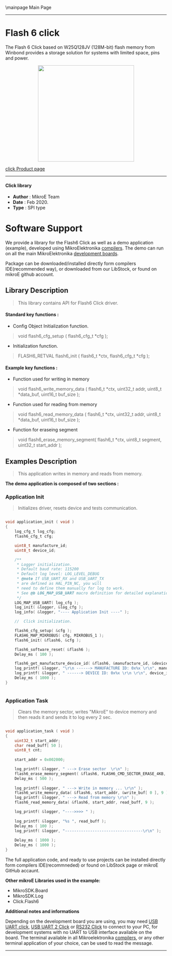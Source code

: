\mainpage Main Page
 
---
# Flash 6 click

The Flash 6 Click based on W25Q128JV (128M-bit) flash memory from Winbond provides a storage solution for systems with limited space, pins and power.

<p align="center">
  <img src="https://download.mikroe.com/images/click_for_ide/flash6_click.png" height=300px>
</p>

[click Product page](https://www.mikroe.com/flash-6-click)

---


#### Click library 

- **Author**        : MikroE Team
- **Date**          : Feb 2020.
- **Type**          : SPI type


# Software Support

We provide a library for the Flash6 Click 
as well as a demo application (example), developed using MikroElektronika 
[compilers](https://shop.mikroe.com/compilers). 
The demo can run on all the main MikroElektronika [development boards](https://shop.mikroe.com/development-boards).

Package can be downloaded/installed directly form compilers IDE(recommended way), or downloaded from our LibStock, or found on mikroE github account. 

## Library Description

> This library contains API for Flash6 Click driver.

#### Standard key functions :

- Config Object Initialization function.
> void flash6_cfg_setup ( flash6_cfg_t *cfg ); 
 
- Initialization function.
> FLASH6_RETVAL flash6_init ( flash6_t *ctx, flash6_cfg_t *cfg );

#### Example key functions :

- Function used for writing in memory
> void flash6_write_memory_data ( flash6_t *ctx, uint32_t addr, uint8_t *data_buf, uint16_t buf_size );
 
- Function used for reading from memory
> void flash6_read_memory_data ( flash6_t *ctx, uint32_t addr, uint8_t *data_buf, uint16_t buf_size );

- Function for eraseing segment
> void flash6_erase_memory_segment( flash6_t *ctx, uint8_t segment, uint32_t start_addr );

## Examples Description

> This application writes in memory and reads from memory.

**The demo application is composed of two sections :**

### Application Init 

> Initializes driver, resets device and tests communication.

```c

void application_init ( void )
{
    log_cfg_t log_cfg;
    flash6_cfg_t cfg;

    uint8_t manufacture_id;
    uint8_t device_id;

    /** 
     * Logger initialization.
     * Default baud rate: 115200
     * Default log level: LOG_LEVEL_DEBUG
     * @note If USB_UART_RX and USB_UART_TX 
     * are defined as HAL_PIN_NC, you will 
     * need to define them manually for log to work. 
     * See @b LOG_MAP_USB_UART macro definition for detailed explanation.
     */
    LOG_MAP_USB_UART( log_cfg );
    log_init( &logger, &log_cfg );
    log_info( &logger, "---- Application Init ----" );

    //  Click initialization.

    flash6_cfg_setup( &cfg );
    FLASH6_MAP_MIKROBUS( cfg, MIKROBUS_1 );
    flash6_init( &flash6, &cfg );

    flash6_software_reset( &flash6 );
    Delay_ms ( 100 );

    flash6_get_manufacture_device_id( &flash6, &manufacture_id, &device_id );
    log_printf( &logger, "\r\n ------> MANUFACTURE ID: 0x%x \r\n", manufacture_id );
    log_printf( &logger, " ------> DEVICE ID: 0x%x \r\n \r\n", device_id );
    Delay_ms ( 1000 );
}
  
```

### Application Task

> Clears the memory sector, writes "MikroE" to device memory
> and then reads it and sends it to log every 2 sec.

```c

void application_task ( void )
{
    uint32_t start_addr;
    char read_buff[ 50 ];
    uint8_t cnt;
    
    start_addr = 0x002000;

    log_printf( &logger, " ---> Erase sector  \r\n" );
    flash6_erase_memory_segment( &flash6, FLASH6_CMD_SECTOR_ERASE_4KB, start_addr );
    Delay_ms ( 500 );
    
    log_printf( &logger, " ---> Write in memory ... \r\n" );
    flash6_write_memory_data( &flash6, start_addr, &write_buf[ 0 ], 9 );
    log_printf( &logger, " ---> Read from memory \r\n" );
    flash6_read_memory_data( &flash6, start_addr, read_buff, 9 );

    log_printf( &logger, "---->>>> " );
    
    log_printf( &logger, "%s ", read_buff );
    Delay_ms ( 100 );
    log_printf( &logger, "----------------------------------\r\n" );
    
    Delay_ms ( 1000 );
    Delay_ms ( 1000 );
}

```

The full application code, and ready to use projects can be  installed directly form compilers IDE(recommneded) or found on LibStock page or mikroE GitHub accaunt.

**Other mikroE Libraries used in the example:** 

- MikroSDK.Board
- MikroSDK.Log
- Click.Flash6

**Additional notes and informations**

Depending on the development board you are using, you may need 
[USB UART click](https://shop.mikroe.com/usb-uart-click), 
[USB UART 2 Click](https://shop.mikroe.com/usb-uart-2-click) or 
[RS232 Click](https://shop.mikroe.com/rs232-click) to connect to your PC, for 
development systems with no UART to USB interface available on the board. The 
terminal available in all Mikroelektronika 
[compilers](https://shop.mikroe.com/compilers), or any other terminal application 
of your choice, can be used to read the message.



---
